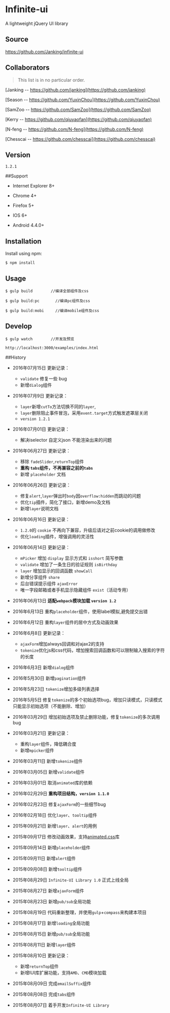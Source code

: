 # Infinite-ui

A lightweight jQuery UI library

## Source
https://github.com/Janking/infinite-ui

## Collaborators
> This list is in no particular order.

[Janking -- https://github.com/janking](https://github.com/janking)

[Season -- https://github.com/YuxinChou](https://github.com/YuxinChou)

[SamZoo -- https://github.com/SamZoo](https://github.com/SamZoo)

[Kerry -- https://github.com/qiuyaofan](https://github.com/qiuyaofan)

[N-feng -- https://github.com/N-feng](https://github.com/N-feng)

[Chesscai -- https://github.com/chesscai](https://github.com/chesscai)


## Version
`1.2.1`

##Support
* Internet Explorer 8+

* Chrome 4+

* Firefox 5+

* IOS 6+

* Android 4.4.0+

## Installation


Install using npm:

```shell
$ npm install
```


## Usage

```shell
$ gulp build        //编译全部组件及css
```

```shell
$ gulp build:pc       //编译pc组件及css
```

```shell
$ gulp build:mobi     //编译mobile组件及css
```


## Develop
```shell
$ gulp watch        //开发及预览

```
```shell
http://localhost:3000/examples/index.html
```

##History
* 2016年07月15日 更新记录：
  * `validate` 修复一些 bug
  * 新增`dialog`组件

* 2016年07月9日 更新记录：
  * `layer`新增`cutTo`方法切换不同的`layer`,
  * `layer`删除阻止事件冒泡，采用`event.target`方式触发遮罩层关闭
  * `version 1.2.1`

* 2016年07月01日 更新记录：
  * 解决iselector 自定义json 不能渲染出来的问题

* 2016年06月27日 更新记录：
  * 移除 `fadeSlider`,`returnTop`组件
  * **重构 `tabs`组件，不再兼容之前的`tabs`**
  * 新增 `placeholder` 文档


* 2016年06月26日 更新记录：
  * 修复`alert`,`layer`弹出时`body`因`overflow:hidden`而跳动的问题
  * 优化`tip`插件，简化了接口，新增demo及文档
  * 新增`layer`说明文档

* 2016年06月16日 更新记录：
  * `1.2.0`的 `cookie` 不再向下兼容，升级后请对之前cookie的调用做修改
  * 优化`loading`插件，增强调用的灵活性


* 2016年06月14日 更新记录：
  * `mPicker` 增加 `display` 显示方式和 `isshort` 简写参数
  * `validate` 增加了一条生日的验证规则 `isBirthday`
  * `layer` 增加显示的回调函数 `showCall`
  * 新增分享组件 `share`
  * 后台错误提示组件 `ajaxError`
  * 唯一字段邮箱或者手机显示隐藏组件 `exist`（活动专用）



* 2016年06月13日 **适配`webpack`模块加载  `version 1.2`**

* 2016年6月13日 重构`placeholder`组件，使用label模拟,避免提交出错

* 2016年6月12日 重构`layer`组件的居中方式及动画效果

* 2016年6月8日 更新记录：
  * `ajaxForm`增加always回调和对ajax2的支持
  * `tokenize`优化js和css代码，增加搜索回调函数和可以限制输入搜索的字符的长度


* 2016年6月3日 新增`dialog`组件

* 2016年5月30日 新增`pagination`组件

* 2016年5月23日 `tokenize`增加多级列表选择

* 2016年5月5日 修复`tokenize`的多个初始选项bug，增加只读模式，只读模式只能显示初始选项（不能删除、增加）

* 2016年03月29日 增加初始选项及禁止删除功能，修复`tokenize`的多次调用bug

* 2016年03月21日 更新记录：
  * 重构`layer`组件，降低耦合度
  * 新增`mpicker`组件


* 2016年03月11日 新增`tokenize`组件

* 2016年03月05日 新增`validate`组件

* 2016年03月01日 取消`animated`库的依赖

* 2016年02月29日 **重构项目结构，`version 1.1.0`**

* 2016年02月23日 修复`ajaxForm`的一些细节bug

* 2016年02月18日 优化`layer`、`tooltip`组件

* 2015年09月21日 新增`layer`、`alert`的用例

* 2015年09月17日 修改动画效果，支持[animated.css](https://daneden.github.io/animate.css/)库

* 2015年09月14日 新增`placeholder`组件

* 2015年09月11日 新增`alert`组件

* 2015年09月08日 新增`tooltip`组件

* 2015年08月29日 `Infinite-UI Library 1.0` 正式上线全局

* 2015年08月27日 新增`ajaxForm`组件

* 2015年08月23日 新增`pub/sub`全局功能

* 2015年08月19日 代码重新整理，并使用`gulp`+`compass`来构建本项目

* 2015年08月17日 新增`loading`全局功能

* 2015年08月15日 新增`pub/sub`全局功能

* 2015年08月11日 新增`layer`组件

* 2015年08月10日 更新记录：
  * 新增`returnTop`组件
  * 新增IUI库扩展功能，支持`AMD`、`CMD`模块加载


* 2015年08月09日 完成`emailSuffix`组件

* 2015年08月08日 完成`tabs`组件

* 2015年08月07日 着手开发`Infinite-UI Library`
